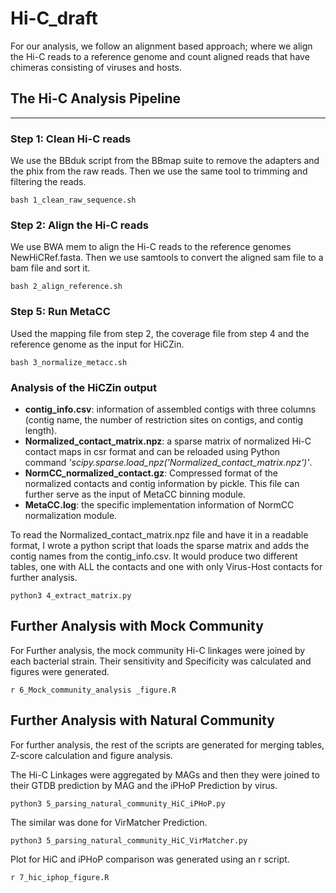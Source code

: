 # Hi-C_draft

For our analysis, we follow an alignment based approach; where we align the Hi-C reads to a reference genome and count aligned reads that have chimeras consisting of viruses and hosts.

## The Hi-C Analysis Pipeline
---

### Step 1: Clean Hi-C reads

We use the BBduk script from the BBmap suite to remove the adapters and the phix from the raw reads.
Then we use the same tool to trimming and filtering the reads.

``` bash 1_clean_raw_sequence.sh ```

### Step 2: Align the  Hi-C reads

We use BWA mem to align the Hi-C reads to the reference genomes NewHiCRef.fasta. Then we use samtools to convert the aligned sam file to a bam file and sort it. 

```bash 2_align_reference.sh ```

### Step 5: Run MetaCC

Used the mapping file from step 2, the coverage file from step 4 and the reference genome as the input for HiCZin.

```bash 3_normalize_metacc.sh ```

### Analysis of the HiCZin output

- **contig_info.csv**: information of assembled contigs with three columns (contig name, the number of restriction sites on contigs, and contig length).
- **Normalized_contact_matrix.npz**: a sparse matrix of normalized Hi-C contact maps in csr format and can be reloaded using Python command *'scipy.sparse.load_npz('Normalized_contact_matrix.npz')'*.
- **NormCC_normalized_contact.gz**: Compressed format of the normalized contacts and contig information by pickle. This file can further serve as the input of MetaCC binning module.
- **MetaCC.log**: the specific implementation information of NormCC normalization module.

To read the Normalized_contact_matrix.npz file and have it in  a readable format, I wrote a python script that loads the sparse matrix and adds the contig names from the contig_info.csv. It would produce two different tables, one with ALL the contacts and one with only Virus-Host contacts for further analysis. 

``` python3 4_extract_matrix.py ```

## Further Analysis with Mock Community

For Further analysis, the mock community Hi-C linkages were joined by each bacterial strain. Their sensitivity and Specificity was calculated and figures were generated.

``` r 6_Mock_community_analysis _figure.R ```


## Further Analysis with Natural Community

For further analysis, the rest of the scripts are generated for merging tables, Z-score calculation and figure analysis. 

The Hi-C Linkages were aggregated by MAGs and then they were joined to their GTDB prediction by MAG and the iPHoP Prediction by virus.

```python3 5_parsing_natural_community_HiC_iPHoP.py ```

The similar was done for VirMatcher Prediction.

```python3 5_parsing_natural_community_HiC_VirMatcher.py ```

Plot for HiC and iPHoP comparison was generated using an r script.

``` r 7_hic_iphop_figure.R ```

